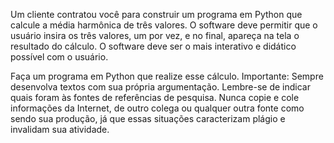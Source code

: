 Um cliente contratou você para construir um programa em Python que calcule a média harmônica de três valores. O software deve permitir que o usuário insira os três valores, um por vez, e no final, apareça na tela o resultado do cálculo. O software deve ser o mais interativo e didático possível com o usuário.

Faça um programa em Python que realize esse cálculo. 
Importante:
Sempre desenvolva textos com sua própria argumentação. Lembre-se de indicar quais foram às fontes de referências de pesquisa. Nunca copie e cole informações da Internet, de outro colega ou qualquer outra fonte como sendo sua produção, já que essas situações caracterizam plágio e invalidam sua atividade.
